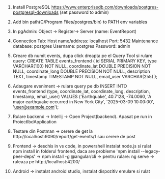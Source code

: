 1. Install PostgreSQL https://www.enterprisedb.com/downloads/postgres-postgresql-downloads (set password to admin)
2. Add bin path(C/Program Files/postgres/bin) to PATH env variables
3. In pgAdmin: Object -> Register-> Server (name: EventReport)

4. Connection Tab:
Host name/address: localhost
Port: 5432
Maintenance database: postgres
Username: postgres
Password: admin

5. Creare db numit events, dupa click dreapta pe el Query Tool si rulare query:
CREATE TABLE events_frontend (
    id SERIAL PRIMARY KEY,
    type VARCHAR(100) NOT NULL,
    coordinate_lat DOUBLE PRECISION NOT NULL,
    coordinate_long DOUBLE PRECISION NOT NULL,
    description TEXT,
    timestamp TIMESTAMP NOT NULL,
    email_user VARCHAR(255)
);

6. Adaugare eveniment -> rulare query pe db
INSERT INTO events_frontend (type, coordinate_lat, coordinate_long, description, timestamp, email_user)
VALUES ('Earthquake', 40.7128, -74.0060, 'A major earthquake occurred in New York City', '2025-03-09 10:00:00', 'user@example.com');

7. Rulare backend -> Intellij -> Open Project(backend). Apasat pe run in ProiectIbdApplication
8. Testare din Postman -> cerere de get la http://localhost:9090/report/get-events/1 sau cerere de post

9. Frontend -> deschis in vs code, in powershell instalat node.js si rulat npm install in folderul frontend, daca are probleme 'npm install --legacy-peer-deps'
-> npm install -g @angular/cli
-> pentru rulare: ng serve
-> ruleaza pe http://localhost:4200/

10. Android -> instalat android studio, instalat dispozitiv emulare si rulat
